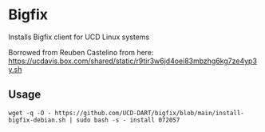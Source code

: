 # Bigfix

Installs Bigfix client for UCD Linux systems

Borrowed from Reuben Castelino from here: https://ucdavis.box.com/shared/static/r9tir3w6jd4oei83mbzhg6kg7ze4yp3y.sh

## Usage

`wget -q -O - https://github.com/UCD-DART/bigfix/blob/main/install-bigfix-debian.sh | sudo bash -s - install 072057`

